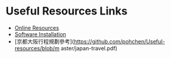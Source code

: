 Useful Resources Links
=========

* [Online Resources](https://github.com/pohchen/Useful-resources/blob/master/online-resources.md)
* [Software Installation](https://github.com/pohchen/Useful-resources/blob/master/software-installation.md)
* [京都大阪行程規劃參考](https://github.com/pohchen/Useful-resources/blob/m    aster/japan-travel.pdf)
